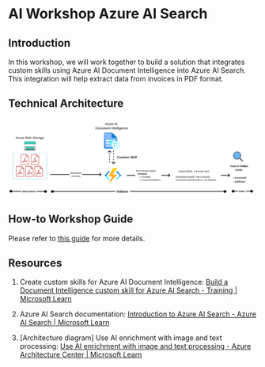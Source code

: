 # AI Workshop Azure AI Search

## Introduction

In this workshop, we will work together to build a solution that integrates custom skills using Azure AI Document Intelligence into Azure AI Search. This integration will help extract data from invoices in PDF format.


## Technical Architecture

![Screenshot of this workshop's technical achitecture.](media/architecture.png#lightbox)


## How-to Workshop Guide

Please refer to [this guide](https://github.com/AITechnicalReadiness/AIWorkshop-AzureAISearch/blob/main/workshop_guide.md) for more details.


## Resources
1.	Create custom skills for Azure AI Document Intelligence: [Build a Document Intelligence custom skill for Azure AI Search - Training | Microsoft Learn](https://learn.microsoft.com/en-us/training/modules/build-form-recognizer-custom-skill-for-azure-cognitive-search/)

2.	Azure AI Search documentation: [Introduction to Azure AI Search - Azure AI Search | Microsoft Learn](https://learn.microsoft.com/en-us/azure/search/search-what-is-azure-search)

3.	[Architecture diagram] Use AI enrichment with image and text processing: [Use AI enrichment with image and text processing - Azure Architecture Center | Microsoft Learn](https://learn.microsoft.com/en-us/azure/architecture/solution-ideas/articles/ai-search-skillsets)
